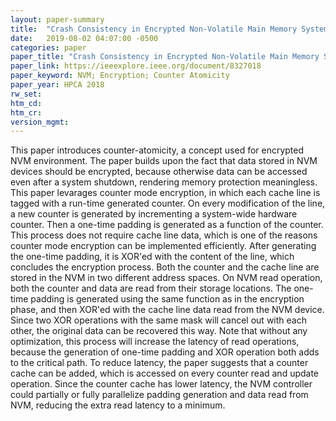 ```yaml
---
layout: paper-summary
title:  "Crash Consistency in Encrypted Non-Volatile Main Memory Systems"
date:   2019-08-02 04:07:00 -0500
categories: paper
paper_title: "Crash Consistency in Encrypted Non-Volatile Main Memory Systems"
paper_link: https://ieeexplore.ieee.org/document/8327018
paper_keyword: NVM; Encryption; Counter Atomicity
paper_year: HPCA 2018
rw_set: 
htm_cd: 
htm_cr: 
version_mgmt: 
---
```


This paper introduces counter-atomicity, a concept used for encrypted NVM environment. The paper builds upon the fact
that data stored in NVM devices should be encrypted, because otherwise data can be accessed even after a system shutdown,
rendering memory protection meaningless. This paper levarages counter mode encryption, in which each cache line is tagged 
with a run-time generated counter. On every modification of the line, a new counter is generated by incrementing a system-wide 
hardware counter. Then a one-time padding is generated as a function of the counter. This process does not require cache 
line data, which is one of the reasons counter mode encryption can be implemented efficiently. After generating the one-time
padding, it is XOR'ed with the content of the line, which concludes the encryption process. Both the counter and the cache 
line are stored in the NVM in two different address spaces. On NVM read operation, both the counter and data are read
from their storage locations. The one-time padding is generated using the same function as in the encryption phase, and then
XOR'ed with the cache line data read from the NVM device. Since two XOR operations with the same mask will cancel out with 
each other, the original data can be recovered this way. Note that without any optimization, this process will increase 
the latency of read operations, because the generation of one-time padding and XOR operation both adds to the critical path.
To reduce latency, the paper suggests that a counter cache can be added, which is accessed on every counter read and update 
operation. Since the counter cache has lower latency, the NVM controller could partially or fully parallelize padding 
generation and data read from NVM, reducing the extra read latency to a minimum. 

